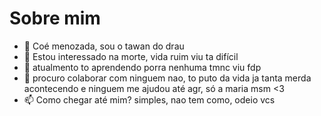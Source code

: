 # Sobre mim

- 👋 Coé menozada, sou o tawan do drau
- 👀 Estou interessado na morte, vida ruim viu ta difícil
- 🌱 atualmento to aprendendo porra nenhuma tmnc viu fdp
- 💞️ procuro colaborar com ninguem nao, to puto da vida ja tanta merda acontecendo e ninguem me ajudou até agr, só a maria msm <3
- 📫 Como chegar até mim? simples, nao tem como, odeio vcs

<!---
s4ntoslcs/s4ntoslcs is a ✨ special ✨ repository because its `README.md` (this file) appears on your GitHub profile.
You can click the Preview link to take a look at your changes.
--->
